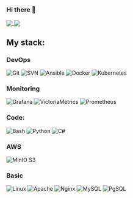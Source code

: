 ### Hi there 👑

<a href="">
  <img align="center" src="https://github-readme-stats.vercel.app/api/top-langs/?username=sanchpet&layout=compact&theme=tokyonight&langs_count=8" />
</a>
<a href="">
  <img align="center" src="https://github-readme-stats.vercel.app/api?username=sanchpet&show_icons=true&theme=tokyonight&rank_icon=percentile&custom_title=Stats" />
</a>

## My stack:
### DevOps
![Git](https://img.shields.io/badge/Git-1a1b27?&logo=git&logoColor=white)
![SVN](https://img.shields.io/badge/SVN-1a1b27?logo=subversion&logoColor=white)
![Ansible](https://img.shields.io/badge/Ansible-1a1b27?logo=ansible&logoColor=white)
![Docker](https://img.shields.io/badge/Docker-1a1b27?&logo=docker&logoColor=white)
![Kubernetes](https://img.shields.io/badge/k8s-1a1b27?&logo=kubernetes&logoColor=white)
### Monitoring
![Grafana](https://img.shields.io/badge/Grafana%20&%20Loki-1a1b27?&logo=grafana&logoColor=white)
![VictoriaMetrics](https://img.shields.io/badge/VictoriaMetrics-1a1b27?&logo=VictoriaMetrics&logoColor=white)
![Prometheus](https://img.shields.io/badge/Prometheus-1a1b27?&logo=prometheus&logoColor=white)
### Code:
![Bash](https://img.shields.io/badge/Bash-1a1b27?&logo=gnu-bash&logoColor=white)
![Python](https://img.shields.io/badge/Python-1a1b27?logo=python&logoColor=white)
![C#](https://img.shields.io/badge/C%23-1a1b27?logo=csharp&logoColor=white)
### AWS
![MinIO S3](https://img.shields.io/badge/MinIO%20S3-1a1b27?&logo=minio&logoColor=white)
### Basic
![Linux](https://img.shields.io/badge/RHEL%2FDeb--like-1a1b27?&logo=linux&logoColor=white)
![Apache](https://img.shields.io/badge/Apache-1a1b27?logo=apache&logoColor=white)
![Nginx](https://img.shields.io/badge/Nginx-1a1b27?logo=nginx&logoColor=white)
![MySQL](https://img.shields.io/badge/MySQL-1a1b27?logo=mysql&logoColor=white)
![PgSQL](https://img.shields.io/badge/PgSQL-1a1b27?logo=postgresql&logoColor=white)
